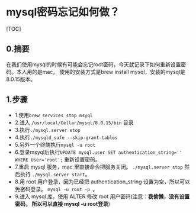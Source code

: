 # mysql密码忘记如何做？

[TOC]



## 0.摘要

在我们使用mysql的时候有可能会忘记root密码，今天就记录下如何重新设置密码。本人用的是mac。 使用的安装方式是brew install mysql，安装的mysql是8.0.15版本。

## 1.步骤

- 1.使用`brew services stop msyql ` 
- 2.进入 `/usr/local/Cellar/mysql/8.0.15/bin` 目录
- 3.执行`./mysql.server stop`
- 4.执行`./mysqld_safe --skip-grant-tables`
- 5.另外一个终端执行`mysql -u root `
- 6.登录msyql后执行`UPDATE mysql.user SET authentication_string='' WHERE User='root';` 重新设置密码。
- 7.重启 mysql 服务，mac 里直接命令把服务关闭。 `./mysql.server stop`   然后执行 `./mysql.server start`。
- 8.用 root 用户登录，因为已经把 authentication_string 设置为空，所以可以免密码登录。 `mysql -u root -p `。
- 9.进入 mysql 库，使用 ALTER 修改 root 用户密码(注意：**我偷懒，没有设置密码， 所以可以直接 mysql -u root登录**)

